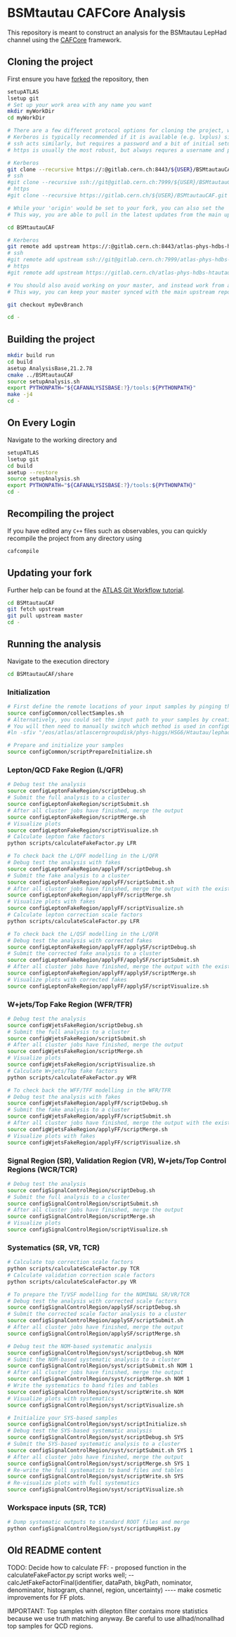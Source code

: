 BSMtautau CAFCore Analysis
=========================

This repository is meant to construct an analysis for the BSMtautau LepHad channel using the [CAFCore](https://gitlab.cern.ch/atlas-caf/CAFCore) framework.

Cloning the project
--------------------

First ensure you have [forked](https://gitlab.cern.ch/atlas-phys-hdbs-htautau/BSMtautauCAF/forks/new) the repository, then

```bash
setupATLAS
lsetup git
# Set up your work area with any name you want
mkdir myWorkDir
cd myWorkDir

# There are a few different protocol options for cloning the project, which are all provided at the top of the main page of the repository.
# Kerberos is typically recommended if it is available (e.g. lxplus) since it does not require a username or password when interacting with remote repositories.
# ssh acts similarly, but requires a password and a bit of initial setup
# https is usually the most robust, but always requres a username and password

# Kerberos
git clone --recursive https://:@gitlab.cern.ch:8443/${USER}/BSMtautauCAF.git
# ssh
#git clone --recursive ssh://git@gitlab.cern.ch:7999/${USER}/BSMtautauCAF.git
# https
#git clone --recursive https://gitlab.cern.ch/${USER}/BSMtautauCAF.git

# While your 'origin' would be set to your fork, you can also set the 'upstream' to the main repository.
# This way, you are able to pull in the latest updates from the main upstream repository to your fork

cd BSMtautauCAF

# Kerberos
git remote add upstream https://:@gitlab.cern.ch:8443/atlas-phys-hdbs-htautau/BSMtautauCAF.git
# ssh
#git remote add upstream ssh://git@gitlab.cern.ch:7999/atlas-phys-hdbs-htautau/BSMtautauCAF.git
# https
#git remote add upstream https://gitlab.cern.ch/atlas-phys-hdbs-htautau/BSMtautauCAF.git

# You should also avoid working on your master, and instead work from a development branch.
# This way, you can keep your master synced with the main upstream repository

git checkout myDevBranch

cd -
```

Building the project
---------------------

```bash
mkdir build run
cd build
asetup AnalysisBase,21.2.78
cmake ../BSMtautauCAF
source setupAnalysis.sh
export PYTHONPATH="${CAFANALYSISBASE:?}/tools:${PYTHONPATH}"
make -j4
cd -
```

On Every Login
--------------

Navigate to the working directory and

```bash
setupATLAS
lsetup git
cd build
asetup --restore
source setupAnalysis.sh
export PYTHONPATH="${CAFANALYSISBASE:?}/tools:${PYTHONPATH}"
cd -
```

Recompiling the project
-----------------------

If you have edited any `C++` files such as observables, you can quickly recompile the project from any directory using

```bash
cafcompile
```

Updating your fork
------------------

Further help can be found at the [ATLAS Git Workflow tutorial](https://atlassoftwaredocs.web.cern.ch/gittutorial/).

```bash
cd BSMtautauCAF
git fetch upstream
git pull upstream master
cd -
```

Running the analysis
--------------------

Navigate to the execution directory

```bash
cd BSMtautauCAF/share
```

### Initialization
```bash
# First define the remote locations of your input samples by pinging them on EOS through XRootD
source configCommon/collectSamples.sh
# Alternatively, you could set the input path to your samples by creating a symbolic link to the local directory
# You will then need to manually switch which method is used in configCommon/htautau_lephad_common_campaigns*.cfg
#ln -sfiv "/eos/atlas/atlascerngroupdisk/phys-higgs/HSG6/Htautau/lephad/ntuples/190530" -T "${CAFANALYSISSHARE:?}/inputs/Paths"

# Prepare and initialize your samples
source configCommon/scriptPrepareInitialize.sh
```

### Lepton/QCD Fake Region (L/QFR)
```bash
# Debug test the analysis
source configLeptonFakeRegion/scriptDebug.sh
# Submit the full analysis to a cluster
source configLeptonFakeRegion/scriptSubmit.sh
# After all cluster jobs have finished, merge the output
source configLeptonFakeRegion/scriptMerge.sh
# Visualize plots
source configLeptonFakeRegion/scriptVisualize.sh
# Calculate lepton fake factors
python scripts/calculateFakeFactor.py LFR

# To check back the L/QFF modelling in the L/QFR
# Debug test the analysis with fakes
source configLeptonFakeRegion/applyFF/scriptDebug.sh
# Submit the fake analysis to a cluster
source configLeptonFakeRegion/applyFF/scriptSubmit.sh
# After all cluster jobs have finished, merge the output with the existing file
source configLeptonFakeRegion/applyFF/scriptMerge.sh
# Visualize plots with fakes
source configLeptonFakeRegion/applyFF/scriptVisualize.sh
# Calculate lepton correction scale factors
python scripts/calculateScaleFactor.py LFR

# To check back the L/QSF modelling in the L/QFR
# Debug test the analysis with corrected fakes
source configLeptonFakeRegion/applyFF/applySF/scriptDebug.sh
# Submit the corrected fake analysis to a cluster
source configLeptonFakeRegion/applyFF/applySF/scriptSubmit.sh
# After all cluster jobs have finished, merge the output with the existing file
source configLeptonFakeRegion/applyFF/applySF/scriptMerge.sh
# Visualize plots with corrected fakes
source configLeptonFakeRegion/applyFF/applySF/scriptVisualize.sh
```

### W+jets/Top Fake Region (WFR/TFR)
```bash
# Debug test the analysis
source configWjetsFakeRegion/scriptDebug.sh
# Submit the full analysis to a cluster
source configWjetsFakeRegion/scriptSubmit.sh
# After all cluster jobs have finished, merge the output
source configWjetsFakeRegion/scriptMerge.sh
# Visualize plots          
source configWjetsFakeRegion/scriptVisualize.sh
# Calculate W+jets/Top fake factors
python scripts/calculateFakeFactor.py WFR

# To check back the WFF/TFF modelling in the WFR/TFR
# Debug test the analysis with fakes
source configWjetsFakeRegion/applyFF/scriptDebug.sh
# Submit the fake analysis to a cluster
source configWjetsFakeRegion/applyFF/scriptSubmit.sh
# After all cluster jobs have finished, merge the output with the existing file
source configWjetsFakeRegion/applyFF/scriptMerge.sh
# Visualize plots with fakes
source configWjetsFakeRegion/applyFF/scriptVisualize.sh
```

### Signal Region (SR), Validation Region (VR), W+jets/Top Control Regions (WCR/TCR)
```bash
# Debug test the analysis
source configSignalControlRegion/scriptDebug.sh
# Submit the full analysis to a cluster
source configSignalControlRegion/scriptSubmit.sh
# After all cluster jobs have finished, merge the output
source configSignalControlRegion/scriptMerge.sh
# Visualize plots
source configSignalControlRegion/scriptVisualize.sh
```

### Systematics (SR, VR, TCR)
```bash
# Calculate top correction scale factors
python scripts/calculateScaleFactor.py TCR
# Calculate validation correction scale factors
python scripts/calculateScaleFactor.py VR

# To prepare the T/VSF modelling for the NOMINAL SR/VR/TCR
# Debug test the analysis with corrected scale factors
source configSignalControlRegion/applySF/scriptDebug.sh
# Submit the corrected scale factor analysis to a cluster
source configSignalControlRegion/applySF/scriptSubmit.sh
# After all cluster jobs have finished, merge the output
source configSignalControlRegion/applySF/scriptMerge.sh

# Debug test the NOM-based systematic analysis
source configSignalControlRegion/syst/scriptDebug.sh NOM
# Submit the NOM-based systematic analysis to a cluster
source configSignalControlRegion/syst/scriptSubmit.sh NOM 1
# After all cluster jobs have finished, merge the output
source configSignalControlRegion/syst/scriptMerge.sh NOM 1
# Write the systematics to band files and tables
source configSignalControlRegion/syst/scriptWrite.sh NOM
# Visualize plots with systematics
source configSignalControlRegion/syst/scriptVisualize.sh

# Initialize your SYS-based samples
source configSignalControlRegion/syst/scriptInitialize.sh
# Debug test the SYS-based systematic analysis
source configSignalControlRegion/syst/scriptDebug.sh SYS
# Submit the SYS-based systematic analysis to a cluster
source configSignalControlRegion/syst/scriptSubmit.sh SYS 1
# After all cluster jobs have finished, merge the output
source configSignalControlRegion/syst/scriptMerge.sh SYS 1
# Re-write the full systematics to band files and tables
source configSignalControlRegion/syst/scriptWrite.sh SYS
# Re-visualize plots with full systematics
source configSignalControlRegion/syst/scriptVisualize.sh
```

### Workspace inputs (SR, TCR)
```bash
# Dump systematic outputs to standard ROOT files and merge
python configSignalControlRegion/syst/scriptDumpHist.py
```

Old README content
------------------
TODO: Decide how to calculate FF:
    - proposed function in the calculateFakeFactor.py script works well;
        -- calcJetFakeFactorFinal(identifier, dataPath, bkgPath, nominator, denominator, histogram, channel, region, uncertainty)
        ---- make cosmetic improvements for FF plots.

IMPORTANT: Top samples with dilepton filter contains more statistics because we use truth matching anyway.
        Be careful to use allhad/nonallhad top samples for QCD regions.
